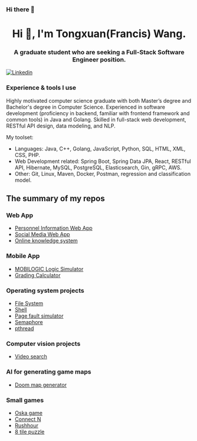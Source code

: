 ### Hi there 👋
<!--
**FrancisTX/FrancisTX** is a ✨ _special_ ✨ repository because its `README.md` (this file) appears on your GitHub profile.

Here are some ideas to get you started:

- 🔭 I’m currently working on ...
- 🌱 I’m currently learning ...
- 👯 I’m looking to collaborate on ...
- 🤔 I’m looking for help with ...
- 💬 Ask me about ...
- 📫 How to reach me: ...
- 😄 Pronouns: ...
- ⚡ Fun fact: ...
-->

<h1 align="center">Hi 👋, I'm Tongxuan(Francis) Wang.</h1>

<h3 align="center">A graduate student who are seeking a Full-Stack Software Engineer position.</h3>

[![Linkedin](https://img.shields.io/badge/LinkedIn-0077B5?style=for-the-badge&logo=linkedin&logoColor=white)](https://www.linkedin.com/in/francis-tongxuan-wang/)

### Experience & tools I use

Highly motivated computer science graduate with both Master’s degree and Bachelor's degree in Computer Science. Experienced in software development (proficiency in backend, familiar with frontend framework and common tools) in Java and Golang. Skilled in full-stack web development, RESTful API design, data modeling, and NLP.

My toolset:
-	Languages: Java, C++, Golang, JavaScript, Python, SQL, HTML, XML, CSS, PHP.
-	Web Development related: Spring Boot, Spring Data JPA, React, RESTful API, Hibernate, MySQL, PostgreSQL, Elasticsearch, Gin, gRPC, AWS.
-	Other: Git, Linux, Maven, Docker, Postman, regression and classification model.

## The summary of my repos

### Web App

- [Personnel Information Web App](https://github.com/FrancisTX/Personnel-Information-Web-App)
- [Social Media Web App](https://github.com/FrancisTX/Social-Media-Web-Application)
- [Online knowledge system](https://github.com/FrancisTX/Online-knowledge-system)

### Mobile App

- [MOBILOGIC Logic Simulator](https://github.com/FrancisTX/MOBILOGIC-Logic-Simulator)
- [Grading Calculator](https://github.com/FrancisTX/Grading-Calculator)

### Operating system projects

- [File System](https://github.com/FrancisTX/Simple-file-system)
- [Shell](https://github.com/FrancisTX/Shell)
- [Page fault simulator](https://github.com/FrancisTX/Page-fault-simulator)
- [Semaphore](https://github.com/FrancisTX/Semaphore-and-TPS-API)
- [pthread](https://github.com/FrancisTX/pthread_implementation)

### Computer vision projects

- [Video search](https://github.com/FrancisTX/Video-Search-by-SIFT)

### AI for generating game maps

- [Doom map generator](https://github.com/FrancisTX/Generating-Interesting-Maps-in-Doom)

### Small games

- [Oska game](https://github.com/FrancisTX/Oska-game)
- [Connect N](https://github.com/FrancisTX/ConnectN)
- [Rushhour](https://github.com/FrancisTX/Rushhour-puzzle)
- [8 tile puzzle](https://github.com/FrancisTX/8_tilepuzzle_DFS)

